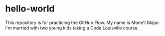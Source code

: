 # hello-world
This repository is for practicing the GitHub Flow.
My name is Mone't Major. I'm married with two young kids taking a Code Louisville course.
